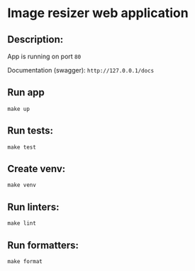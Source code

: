# Image resizer web application

## Description:

App is running on port `80`

Documentation (swagger): `http://127.0.0.1/docs`

## Run app
    make up

## Run tests:
    make test

## Create venv:
    make venv

## Run linters:
    make lint

## Run formatters:
    make format
